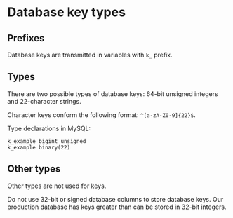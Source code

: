 # Database key types

## Prefixes

Database keys are transmitted in variables with `k_` prefix.

## Types

There are two possible types of database keys: 64-bit unsigned integers and 22-character strings.

Character keys conform the following format: `^[a-zA-Z0-9]{22}$`.

Type declarations in MySQL:

    k_example bigint unsigned
    k_example binary(22)

## Other types

Other types are not used for keys.

Do not use 32-bit or signed database columns to store database keys.
Our production database has keys greater than can be stored in 32-bit integers.
